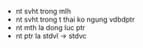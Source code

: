 - nt svht trong mlh
- nt svht trong t thai ko ngung vdbdptr
- nt mth la dong luc ptr
- nt ptr la stdvl -> stdvc
